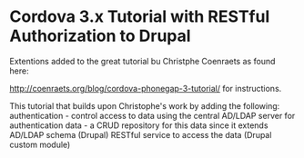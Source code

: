 Cordova 3.x Tutorial with RESTful Authorization to Drupal
=========================================================

Extentions added to the great tutorial bu Christphe Coenraets as found here:

http://coenraets.org/blog/cordova-phonegap-3-tutorial/ for instructions.

This tutorial that builds upon Christophe's work by adding the following:
authentication -  control access to data using the central AD/LDAP server for authentication
data - a CRUD repository for this data since it extends AD/LDAP schema (Drupal)
RESTful service to access the data (Drupal custom module)
